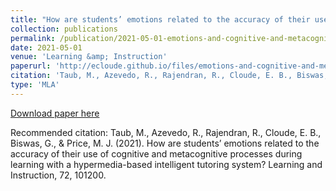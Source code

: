 ```yaml
---
title: "How are students’ emotions related to the accuracy of their use of cognitive and metacognitive processes during learning with a hypermedia-based intelligent tutoring system?"
collection: publications
permalink: /publication/2021-05-01-emotions-and-cognitive-and-metacognitive-accuracy
date: 2021-05-01
venue: 'Learning &amp; Instruction'
paperurl: 'http://ecloude.github.io/files/emotions-and-cognitive-and-metacognitive-accuracy.pdf'
citation: 'Taub, M., Azevedo, R., Rajendran, R., Cloude, E. B., Biswas, G., &amp; Price, M. J. (2021). How are students’ emotions related to the accuracy of their use of cognitive and metacognitive processes during learning with a hypermedia-based intelligent tutoring system? Learning and Instruction, 72, 101200.'
type: 'MLA'
---
```

[Download paper here](http://ecloude.github.io/files/emotions-and-cognitive-and-metacognitive-accuracy.pdf)

Recommended citation: Taub, M., Azevedo, R., Rajendran, R., Cloude, E. B., Biswas, G., & Price, M. J. (2021). How are students’ emotions related to the accuracy of their use of cognitive and metacognitive processes during learning with a hypermedia-based intelligent tutoring system? Learning and Instruction, 72, 101200.

